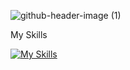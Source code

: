 ![github-header-image (1)](https://github.com/user-attachments/assets/2c4b032a-0761-4692-97b1-a5ef8036730f)

My Skills

[![My Skills](https://skillicons.dev/icons?i=js,html,css,vue,dart,fastapi,flutter,kotlin,mysql,vite)](https://skillicons.dev)
